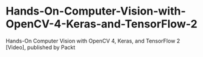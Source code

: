 # Hands-On-Computer-Vision-with-OpenCV-4-Keras-and-TensorFlow-2
Hands-On Computer Vision with OpenCV 4, Keras, and TensorFlow 2 [Video], published by Packt
